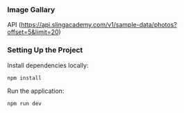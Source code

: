 ### Image Gallary

 API (https://api.slingacademy.com/v1/sample-data/photos?offset=5&limit=20)

### Setting Up the Project

Install dependencies locally:

```bash
npm install
```

Run the application:

```bash
npm run dev
```